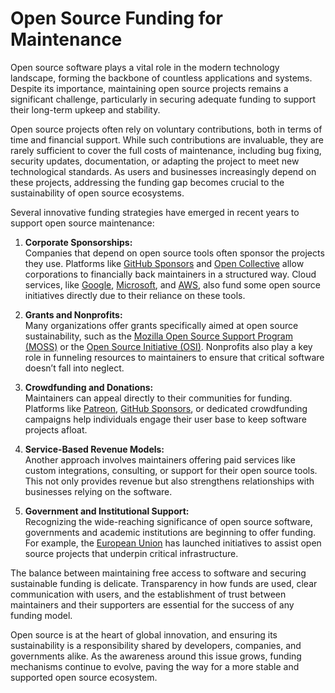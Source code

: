 # Open Source Funding for Maintenance

Open source software plays a vital role in the modern technology landscape, forming the backbone of countless applications and systems. Despite its importance, maintaining open source projects remains a significant challenge, particularly in securing adequate funding to support their long-term upkeep and stability.

Open source projects often rely on voluntary contributions, both in terms of time and financial support. While such contributions are invaluable, they are rarely sufficient to cover the full costs of maintenance, including bug fixing, security updates, documentation, or adapting the project to meet new technological standards. As users and businesses increasingly depend on these projects, addressing the funding gap becomes crucial to the sustainability of open source ecosystems.

Several innovative funding strategies have emerged in recent years to support open source maintenance:

1. **Corporate Sponsorships:**  
   Companies that depend on open source tools often sponsor the projects they use. Platforms like [GitHub Sponsors](https://github.com/sponsors) and [Open Collective](https://opencollective.com/) allow corporations to financially back maintainers in a structured way. Cloud services, like [Google](https://opensource.google/), [Microsoft](https://opensource.microsoft.com/), and [AWS](https://aws.amazon.com/opensource/), also fund some open source initiatives directly due to their reliance on these tools.

2. **Grants and Nonprofits:**  
   Many organizations offer grants specifically aimed at open source sustainability, such as the [Mozilla Open Source Support Program (MOSS)](https://www.mozilla.org/en-US/moss/) or the [Open Source Initiative (OSI)](https://opensource.org/). Nonprofits also play a key role in funneling resources to maintainers to ensure that critical software doesn’t fall into neglect.

3. **Crowdfunding and Donations:**  
   Maintainers can appeal directly to their communities for funding. Platforms like [Patreon](https://www.patreon.com/), [GitHub Sponsors](https://github.com/sponsors), or dedicated crowdfunding campaigns help individuals engage their user base to keep software projects afloat.

4. **Service-Based Revenue Models:**  
   Another approach involves maintainers offering paid services like custom integrations, consulting, or support for their open source tools. This not only provides revenue but also strengthens relationships with businesses relying on the software.

5. **Government and Institutional Support:**  
   Recognizing the wide-reaching significance of open source software, governments and academic institutions are beginning to offer funding. For example, the [European Union](https://europa.eu/) has launched initiatives to assist open source projects that underpin critical infrastructure.

The balance between maintaining free access to software and securing sustainable funding is delicate. Transparency in how funds are used, clear communication with users, and the establishment of trust between maintainers and their supporters are essential for the success of any funding model.

Open source is at the heart of global innovation, and ensuring its sustainability is a responsibility shared by developers, companies, and governments alike. As the awareness around this issue grows, funding mechanisms continue to evolve, paving the way for a more stable and supported open source ecosystem.
